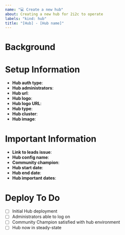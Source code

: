 ```yaml
---
name: "💻 Create a new hub"
about: Creating a new hub for 2i2c to operate
labels: "kind: hub"
title: "[Hub] - [Hub name]"
---
```


# Background

<!-- a one to two sentence description of the hub -->

# Setup Information

- **Hub auth type**: <!-- Which type of authentication will the hub use? (Google, GitHub, Other) -->
- **Hub administrators**: <!-- list of administrator accounts to add to the hub -->
- **Hub url**: <!-- the URL of the hub, e.g., my-hub-url.pilot.2i2c.cloud -->
- **Hub logo**: <!-- hub logo if they want one -->
- **Hub logo URL**: <!-- hub logo URL if they want one -->
- **Hub type**: <!-- hub type (education, dask hub, etc) -->
- **Hub cluster**: <!-- which cluster will the hub run in?? (pilot, cloudbank, etc) -->
- **Hub image**: <!-- if the hub has a custom image uploaded to quay, what is the name/tag? -->

# Important Information

- **Link to leads issue**: <!--  link to the leads issue that generated this hub (see https://github.com/2i2c-org/leads/issues) -->
- **Hub config name**: <!--  name of config entry, once it is created in hubs.yaml -->
- **Community champion**: <!-- name of community champion -->
- **Hub start date**: <!-- hub start date (does the hub need to start at a certain date?) -->
- **Hub end date**: <!-- hub end date (does the hub need to end at a certain date?) -->
- **Hub important dates**: <!-- any important dates we should know about? -->

# Deploy To Do

- [ ] Initial Hub deployment
- [ ] Administrators able to log on
- [ ] Community Champion satisfied with hub environment
- [ ] Hub now in steady-state
